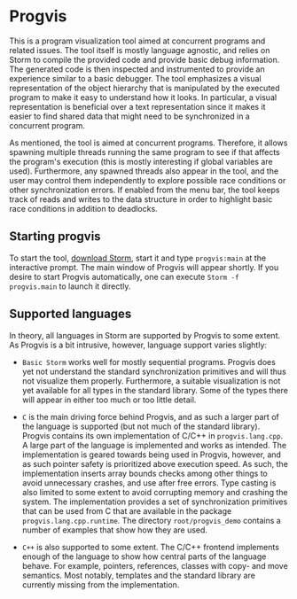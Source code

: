 Progvis
=======

This is a program visualization tool aimed at concurrent programs and related issues. The tool
itself is mostly language agnostic, and relies on Storm to compile the provided code and provide
basic debug information. The generated code is then inspected and instrumented to provide an
experience similar to a basic debugger. The tool emphasizes a visual representation of the object
hierarchy that is manipulated by the executed program to make it easy to understand how it looks. In
particular, a visual representation is beneficial over a text representation since it makes it
easier to find shared data that might need to be synchronized in a concurrent program.

As mentioned, the tool is aimed at concurrent programs. Therefore, it allows spawning multiple
threads running the same program to see if that affects the program's execution (this is mostly
interesting if global variables are used). Furthermore, any spawned threads also appear in the tool,
and the user may control them independently to explore possible race conditions or other
synchronization errors. If enabled from the menu bar, the tool keeps track of reads and writes to
the data structure in order to highlight basic race conditions in addition to deadlocks.


Starting progvis
----------------

To start the tool, [download Storm](md://Introduction/Downloads), start it and type `progvis:main`
at the interactive prompt. The main window of Progvis will appear shortly. If you desire to start
Progvis automatically, one can execute `Storm -f progvis.main` to launch it directly.


Supported languages
-------------------

In theory, all languages in Storm are supported by Progvis to some extent. As Progvis is a bit
intrusive, however, language support varies slightly:

* `Basic Storm` works well for mostly sequential programs. Progvis does yet not understand the
  standard synchronization primitives and will thus not visualize them properly. Furthermore, a
  suitable visualization is not yet available for all types in the standard library. Some of the
  types there will appear in either too much or too little detail.

* `C` is the main driving force behind Progvis, and as such a larger part of the language is
  supported (but not much of the standard library). Progvis contains its own implementation of C/C++
  in `progvis.lang.cpp`. A large part of the language is implemented and works as intended. The
  implementation is geared towards being used in Progvis, however, and as such pointer safety is
  prioritized above execution speed. As such, the implementation inserts array bounds checks among
  other things to avoid unnecessary crashes, and use after free errors. Type casting is also limited
  to some extent to avoid corrupting memory and crashing the system. The implementation provides a
  set of synchronization primitives that can be used from C that are available in the package
  `progvis.lang.cpp.runtime`. The directory `root/progvis_demo` contains a number of examples that
  show how they are used.

* `C++` is also supported to some extent. The C/C++ frontend implements enough of the language to
  show how central parts of the language behave. For example, pointers, references, classes with
  copy- and move semantics. Most notably, templates and the standard library are currently missing
  from the implementation.
  


